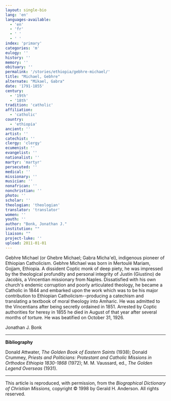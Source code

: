 ```yaml
---
layout: single-bio
lang: 'en'
languages-available:
  - 'en'
  - 'fr'
  - ' '
  - ' '
index: 'primary'
categories: 'm'
eulogy: ''
history: ''
memory: ''
obituary: ''
permalink: '/stories/ethiopia/gebhre-michael/'
title: "Michael, Gebhre"
alternate: "Mikael, Gabra"
date: '1791-1855'
century:
  - '19th'
  - '18th'
tradition: 'catholic'
affiliation:
  - 'catholic'
country:
  - 'ethiopia'
ancient: ''
artist: ''
catechist: ''
clergy: 'clergy'
ecumenist: ''
evangelist: ''
nationalist: ''
martyr: 'martyr'
persecuted: ''
medical: ''
missionary: ''
musician: ''
nonafrican: ''
nonchristian: ''
photo: ''
scholar: ''
theologian: 'theologian'
translator: 'translator'
women: ''
youth: ''
author: "Bonk, Jonathan J."
institution: ""
liaison: ""
project-luke: ''
upload: 2011-01-01
---
```




Gebhre Michael (or Ghebre Michael; Gabra Micha'el), indigenous pioneer of Ethiopian Catholicism.  Gebhre Michael was born in Mertoulé Mariam, Gojjam, Ethiopia.  A dissident Coptic monk of deep piety, he was impressed by the theological profundity and personal integrity of Justin (Giustino) de Jacobis, a Vincentian missionary from Naples.  Dissatisfied with his own church's endemic corruption and poorly articulated theology, he became a Catholic in 1844 and embarked upon the work which was to be his major contribution to Ethiopian Catholicism--producing a catechism and translating a textbook of moral theology into Amharic. He was admitted to the Vincentians after being secretly ordained in 1851.  Arrested by Coptic authorities for heresy in 1855 he died in August of that year after several months of torture.  He was beatified on October 31, 1926.

Jonathan J. Bonk

---

**Bibliography**

Donald Attwater, *The Golden Book of Eastern Saints* (1938); Donald Crummey, *Priests and Politicians: Protestant and Catholic  Missions in Orthodox Ethiopia 1830-1868* (1972); M. M. Vaussard, ed., *The Golden Legend Overseas* (1931).

---

This article is reproduced, with permission, from the *Biographical Dictionary of Christian Missions,* copyright &copy; 1998 by Gerald H. Anderson.  All rights reserved.
